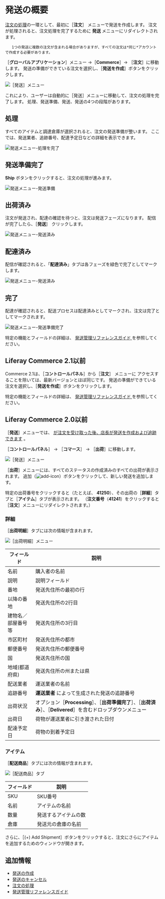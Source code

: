 # 発送の概要

[注文の処理](../orders/processing-an-order.md)の一環として、最初に［**注文**］ メニューで発送を作成します。 注文が処理されると、注文処理を完了するために **発送** メニューにリダイレクトされます。

```note::
   1つの発送に複数の注文が含まれる場合がありますが、すべての注文は*同じ*アカウントで作成する必要があります。
```

［**グローバルアプリケーション**］メニュー →［**Commerce**］→ ［**注文**］に移動します。 発送の準備ができている注文を選択し、［**発送を作成**］ボタンをクリックします。

![［発送］メニュー](./introduction-to-shipments/images/04.png)

これにより、ユーザーは自動的に［発送］メニューに移動して、注文の処理を完了します。 処理、発送準備、発送、発送の4つの段階があります。

## 処理

すべてのアイテムと調達倉庫が選択されると、注文の発送準備が整います。 ここでは、発送業者、追跡番号、配達予定日などの詳細を表示できます。

![発送メニュー-処理を完了](./introduction-to-shipments/images/05.png)

## 発送準備完了

**Ship** ボタンをクリックすると、注文の処理が進みます。

![発送メニュー-発送準備](./introduction-to-shipments/images/06.png)

## 出荷済み

注文が発送され、配達の確認を待つと、注文は発送フェーズになります。 配信が完了したら、［**発送**］ クリックします。

![発送メニュー-発送済み](./introduction-to-shipments/images/08.png)

## 配達済み

配信が確認されると、「**配達済み**」タブは各フェーズを緑色で完了としてマークします。

![発送メニュー-発送済み](./introduction-to-shipments/images/09.png)

## 完了

配達が確認されると、配送プロセスは配達済みとしてマークされ、注文は完了としてマークされます。

![発送メニュー-発送準備完了](./introduction-to-shipments/images/07.png)

特定の機能とフィールドの詳細は、 [発送管理リファレンスガイド ](./shipments-management-reference-guide.md) を参照してください。

## Liferay Commerce 2.1以前

Commerce 2.1は、［**コントロールパネル**］から［**注文**］ メニューに アクセスすることを除いては、最新バージョンとほぼ同じです。 発送の準備ができている注文を選択し、［**発送を作成**］ボタンをクリックします。

特定の機能とフィールドの詳細は、 [発送管理リファレンスガイド ](./shipments-management-reference-guide.md) を参照してください。

## Liferay Commerce 2.0以前

［**発送**］メニューでは、 [が注文を受け取った後、店長が発送を作成および追跡できます](../orders/processing-an-order.md#commerce-2-0-and-below) 。

［**コントロールパネル**］ → ［**コマース**］ → ［**出荷**］に移動します。

![［発送］メニュー](./introduction-to-shipments/images/01.png)

［**出荷**］メニューには、すべてのステータスの作成済みのすべての出荷が表示されます。 追加（![add-icon](../../images/icon-add.png)）ボタンをクリックして、新しい発送を追加します。

特定の出荷番号をクリックすると（たとえば、 **41250**）、その出荷の［**詳細**］タブと［**アイテム**］タブが表示されます。 （**注文番号**（**41241**）をクリックすると［**注文**］メニューにリダイレクトされます。）

### 詳細

［**出荷明細**］タブには次の情報が含まれます。

![［出荷明細］メニュー](./introduction-to-shipments/images/02.png)

| フィールド     | 説明                                                                  |
| --------- | ------------------------------------------------------------------- |
| 名前        | 購入者の名前                                                              |
| 説明        | 説明フィールド                                                             |
| 番地        | 発送先住所の最初の行                                                          |
| 以降の番地     | 発送先住所の2行目                                                           |
| 建物名／部屋番号等 | 発送先住所の3行目                                                           |
| 市区町村      | 発送先住所の都市                                                            |
| 郵便番号      | 発送先住所の郵便番号                                                          |
| 国         | 発送先住所の国                                                             |
| 地域(都道府県)  | 発送先住所の州または県                                                         |
| 配送業者      | 運送業者の名前                                                             |
| 追跡番号      | **運送業者** によって生成された発送の追跡番号                                            |
| 出荷状況      | オプション［**Processing**］、［**出荷準備完了**］、［**出荷済み**］、［**Delivered**］を含むドロップダウンメニュー |
| 出荷日       | 荷物が運送業者に引き渡された日付                                                    |
| 配達予定日     | 荷物の到着予定日                                                            |

### アイテム

［**配送商品**］タブには次の情報が含まれます。

![［配送商品］タブ](./introduction-to-shipments/images/03.png)

| フィールド | 説明         |
| ----- | ---------- |
| SKU   | SKU番号      |
| 名前    | アイテムの名前    |
| 数量    | 発送するアイテムの数 |
| 倉庫    | 発送元の倉庫の名前  |

さらに、［(+) Add Shipment］ボタンをクリックすると、注文にさらにアイテムを追加するためのウィンドウが開きます。

## 追加情報

* [発送の作成](./creating-a-shipment.md)
* [発送のキャンセル](./cancelling-a-shipment.md)
* [注文の処理](../orders/processing-an-order.md)
* [発送管理リファレンスガイド](./shipments-management-reference-guide.md)
